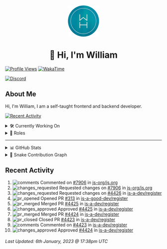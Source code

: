 <p align="center">
  <a href="https://wdh.gg">
    <img src="https://raw.githubusercontent.com/WilliamDavidHarrison/WilliamDavidHarrison/main/assets/logo.png" height="100" width="100">
  </a>
</p>

<h1 align="center">👋 Hi, I'm William</h1>

[![Profile Views](https://komarev.com/ghpvc/?username=williamdavidharrison&color=blue&style=for-the-badge)](https://wdh.gg/github)
[![WakaTime](https://wakatime.com/badge/user/817e29c1-e1ac-4adc-936b-37bfa447c165.svg?style=for-the-badge)](https://wdh.gg/wakatime)

[![Discord](https://lanyard.cnrad.dev/api/853158265466257448)](https://wdh.gg/discord/account)

## About Me
Hi, I'm William, I am a self-taught frontend and backend developer.

[![Recent Activity](https://img.shields.io/badge/-Recent%20Activity-333333?style=for-the-badge&logo=github)](https://wdh.gg/activity)

<details>
  <summary>🛠️ Currently Working On</summary>
  <br>

  [![Easy Script](https://img.shields.io/badge/-Easy%20Script-333333?style=for-the-badge)](https://wdh.gg/easyscript)

</details>

<details>
  <summary>💼 Roles</summary>
  <br>

  [![Future Focus Accounting](https://img.shields.io/badge/Future%20Focus%20Accounting-Developer-222222?style=for-the-badge)](https://wdh.gg/ffa/github)

  [![Open Domains](https://img.shields.io/badge/Open%20Domains-Maintainer-222222?style=for-the-badge)](https://wdh.gg/od)

  [![is-a.dev](https://img.shields.io/badge/is--a.dev-Maintainer-222222?style=for-the-badge)](https://wdh.gg/is-a-dev)

  [![is-a-good.dev](https://img.shields.io/badge/is--a--good.dev-Helper-222222?style=for-the-badge)](https://wdh.gg/is-a-good-dev)

</details>

---

<details>
  <summary>📊 GitHub Stats</summary>
  <br>

  ![GitHub Stats](https://github-readme-stats.vercel.app/api?username=williamdavidharrison&theme=algolia&show_icons=true&border_radius=8&count_private=true&include_all_commits=true)

  ![Top Languages](https://github-readme-stats.vercel.app/api/top-langs/?username=williamdavidharrison&theme=algolia&layout=compact&border_radius=8)

  ![GitHub Streak](https://streak-stats.demolab.com/?user=WilliamDavidHarrison&theme=dark)

</details>

<details>
  <summary>🐍 Snake Contribution Graph</summary>
  <br>

  ![Snake](https://github.com/WilliamDavidHarrison/WilliamDavidHarrison/blob/output/github-contribution-grid-snake.svg)

</details>

## Recent Activity

<!--RECENT_ACTIVITY:start-->
1. ![comments](https://cdn.jsdelivr.net/gh/Readme-Workflows/Readme-Icons@main/icons/octicons/Comment.svg) Commented on [#7906](https://github.com/js-org/js.org/pull/7906#discussion_r1063410052) in [js-org/js.org](https://github.com/js-org/js.org)<br>
2. ![changes_requested](https://cdn.jsdelivr.net/gh/Readme-Workflows/Readme-Icons@main/icons/octicons/RequestedChanges.svg) Requested changes on [#7906](https://github.com/js-org/js.org/pull/7906#pullrequestreview-1238798303) in [js-org/js.org](https://github.com/js-org/js.org)<br>
3. ![changes_requested](https://cdn.jsdelivr.net/gh/Readme-Workflows/Readme-Icons@main/icons/octicons/RequestedChanges.svg) Requested changes on [#4426](https://github.com/is-a-dev/register/pull/4426#pullrequestreview-1238791804) in [is-a-dev/register](https://github.com/is-a-dev/register)<br>
4. ![pr_opened](https://cdn.jsdelivr.net/gh/Readme-Workflows/Readme-Icons@main/icons/octicons/PullRequestOpened.svg) Opened PR [#313](https://github.com/is-a-good-dev/register/pull/313) in [is-a-good-dev/register](https://github.com/is-a-good-dev/register)<br>
5. ![pr_merged](https://cdn.jsdelivr.net/gh/Readme-Workflows/Readme-Icons@main/icons/octicons/PullRequestMerged.svg) Merged PR [#4425](https://github.com/is-a-dev/register/pull/4425) in [is-a-dev/register](https://github.com/is-a-dev/register)<br>
6. ![changes_approved](https://cdn.jsdelivr.net/gh/Readme-Workflows/Readme-Icons@main/icons/octicons/ApprovedChanges.svg) Approved [#4425](https://github.com/is-a-dev/register/pull/4425#pullrequestreview-1238766864) in [is-a-dev/register](https://github.com/is-a-dev/register)<br>
7. ![pr_merged](https://cdn.jsdelivr.net/gh/Readme-Workflows/Readme-Icons@main/icons/octicons/PullRequestMerged.svg) Merged PR [#4424](https://github.com/is-a-dev/register/pull/4424) in [is-a-dev/register](https://github.com/is-a-dev/register)<br>
8. ![pr_closed](https://cdn.jsdelivr.net/gh/Readme-Workflows/Readme-Icons@main/icons/octicons/PullRequestClosed.svg) Closed PR [#4423](https://github.com/is-a-dev/register/pull/4423) in [is-a-dev/register](https://github.com/is-a-dev/register)<br>
9. ![comments](https://cdn.jsdelivr.net/gh/Readme-Workflows/Readme-Icons@main/icons/octicons/Comment.svg) Commented on [#4423](https://github.com/is-a-dev/register/pull/4423#issuecomment-1373547456) in [is-a-dev/register](https://github.com/is-a-dev/register)<br>
10. ![changes_approved](https://cdn.jsdelivr.net/gh/Readme-Workflows/Readme-Icons@main/icons/octicons/ApprovedChanges.svg) Approved [#4424](https://github.com/is-a-dev/register/pull/4424#pullrequestreview-1238759838) in [is-a-dev/register](https://github.com/is-a-dev/register)<br>
<!--RECENT_ACTIVITY:end-->

<!--RECENT_ACTIVITY:last_update-->
###### Last Updated: 6th January, 2023 @ 17:38pm UTC
<!--RECENT_ACTIVITY:last_update_end-->

